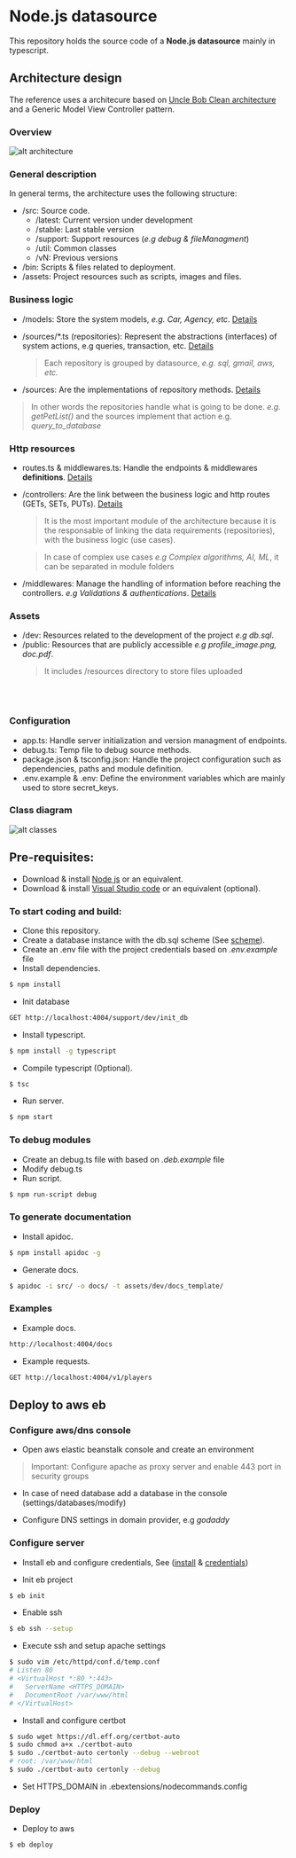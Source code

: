 # Node.js datasource

This repository holds the source code of a **Node.js datasource** mainly in typescript.

## Architecture design

The reference uses a architecure based on [Uncle Bob Clean architecture](https://8thlight.com/blog/uncle-bob/2012/08/13/the-clean-architecture.html) and a Generic Model View Controller pattern.

### Overview 

![alt architecture](./assets/dev/architecture.jpg)

### General description

In general terms, the architecture uses the following structure:

  - /src: Source code.
    - /latest: Current version under development
    - /stable: Last stable version
    - /support: Support resources (*e.g debug & fileManagment*)
    - /util: Common classes
    - /vN: Previous versions
  - /bin: Scripts & files related to deployment.
  - /assets: Project resources such as scripts, images and files.

### Business logic

  - /models: Store the system models, *e.g. Car, Agency, etc*. [Details](/.guides/models.md)

  - /sources/*.ts (repositories): Represent the abstractions (interfaces) of system actions, e.g queries, transaction, etc. [Details](/.guides/repositories.md)
    > Each repository is grouped by datasource, *e.g. sql, gmail, aws, etc.*

  - /sources: Are the implementations of repository methods. [Details](/.guides/sources.md)

 > In other words the repositories handle what is going to be done. *e.g. getPetList()* and the sources implement that action e.g. *query_to_database*

### Http resources

  - routes.ts & middlewares.ts: Handle the endpoints & middlewares **definitions**. [Details](/.guides/routes.md)
 
  - /controllers: Are the link between the business logic and http routes (GETs, SETs, PUTs). [Details](/.guides/routes.md)

    > It is the most important module of the architecture because it is the responsable of linking the data requirements (repositories), with the business logic (use cases).

    > In case of complex use cases *e.g Complex algorithms, AI, ML*, it can be separated in module folders

  - /middlewares: Manage the handling of information before reaching the controllers. *e.g Validations & authentications*. [Details](/.guides/middlewares.md)

### Assets

  - /dev: Resources related to the development of the project *e.g db.sql*.
  - /public: Resources that are publicly accessible *e.g profile_image.png, doc.pdf*.
    > It includes /resources directory to store files uploaded

<br/><br/>

### Configuration

  - app.ts: Handle server initialization and version managment of endpoints.
  - debug.ts: Temp file to debug source methods.
  - package.json & tsconfig.json: Handle the project configuration such as dependencies, paths and module definition.
  - .env.example & .env: Define the environment variables which are mainly used to store secret_keys.

### Class diagram

![alt classes](./assets/dev/classes.jpg)

## Pre-requisites:

 * Download & install [Node js](https://nodejs.org/en/download/) or an equivalent.
 * Download & install [Visual Studio code](https://code.visualstudio.com/) or an equivalent (optional).

### To start coding and build:

 * Clone this repository.
 * Create a database instance with the db.sql scheme (See [scheme](./assets/dev/db.sql)).
 * Create an .env file with the project credentials based on *.env.example* file
 * Install dependencies.
 ```bash
 $ npm install
 ```
 * Init database 
  ```bash
 GET http://localhost:4004/support/dev/init_db
 ```
 * Install typescript.
 ```bash
 $ npm install -g typescript
 ```
 * Compile typescript (Optional).
 ```bash
 $ tsc
 ```
 * Run server.
 ```bash
 $ npm start
 ```

 ### To debug modules

 * Create an debug.ts file with based on *.deb.example* file
 * Modify debug.ts
 * Run script.
 ```bash
 $ npm run-script debug
 ```


 ### To generate documentation

 * Install apidoc.
 ```bash
 $ npm install apidoc -g
 ```
 * Generate docs.
 ```bash
 $ apidoc -i src/ -o docs/ -t assets/dev/docs_template/
 ```

  ### Examples

 * Example docs.
 ```bash
 http://localhost:4004/docs
 ```
  * Example requests. 
 ```bash
 GET http://localhost:4004/v1/players
 ```

## Deploy to aws eb

### Configure aws/dns console

* Open aws elastic beanstalk console and create an environment 
> Important: Configure apache as proxy server and enable 443 port in security groups

* In case of need database add a database in the console (settings/databases/modify)

* Configure DNS settings in domain provider, e.g *godaddy*


### Configure server

* Install eb and configure credentials, See ([install](https://docs.aws.amazon.com/es_es/elasticbeanstalk/latest/dg/eb-cli3-install.html) & [credentials](https://docs.aws.amazon.com/es_es/general/latest/gr/managing-aws-access-keys.html))

* Init eb project
```bash
$ eb init
 ```

* Enable ssh
```bash
$ eb ssh --setup
 ```

* Execute ssh and setup apache settings
```bash
$ sudo vim /etc/httpd/conf.d/temp.conf
# Listen 80
# <VirtualHost *:80 *:443>
# 	ServerName <HTTPS_DOMAIN>
# 	DocumentRoot /var/www/html
# </VirtualHost>
```

* Install and configure certbot
```bash
$ sudo wget https://dl.eff.org/certbot-auto
$ sudo chmod a+x ./certbot-auto
$ sudo ./certbot-auto certonly --debug --webroot
# root: /var/www/html
$ sudo ./certbot-auto certonly --debug
```
* Set HTTPS_DOMAIN in .ebextensions/nodecommands.config

### Deploy

 * Deploy to aws
```bash
$ eb deploy
 ```